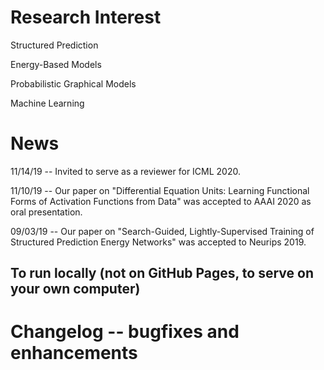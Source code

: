 
# Research Interest
Structured Prediction

Energy-Based Models

Probabilistic Graphical Models

Machine Learning

# News

11/14/19 -- Invited to serve as a reviewer for ICML 2020.

11/10/19 -- Our paper on "Differential Equation Units: Learning Functional Forms of Activation Functions from Data" was accepted to AAAI 2020 as oral presentation.

09/03/19 -- Our paper on "Search-Guided, Lightly-Supervised Training of Structured Prediction Energy Networks" was accepted to Neurips 2019.


## To run locally (not on GitHub Pages, to serve on your own computer)



# Changelog -- bugfixes and enhancements

